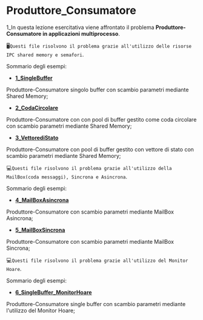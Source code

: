 # Produttore_Consumatore

1_In questa lezione esercitativa viene affrontato il problema **Produttore-Consumatore in applicazioni multiprocesso**. 

🖥`Questi file risolvono il problema grazie all'utilizzo delle risorse IPC shared memory e semafori`.

Sommario degli esempi:


- [**1_SingleBuffer**](https://github.com/JeckCowine/Esercizi/tree/main/2_Produttore_Consumatore/1_SingleBuffer)

Produttore-Consumatore singolo buffer con scambio parametri mediante Shared Memory;

- [**2_CodaCircolare**](https://github.com/JeckCowine/Esercizi/tree/main/2_Produttore_Consumatore/2_CodaCircolare)

Produttore-Consumatore con con pool di buffer gestito come coda circolare con scambio parametri mediante Shared Memory;

- [**3_VettorediStato**](https://github.com/JeckCowine/Esercizi/tree/main/2_Produttore_Consumatore/3_VettorediStato)

Produttore-Consumatore con pool di buffer gestito con vettore di stato con scambio parametri mediante Shared Memory;

💻`Questi file risolvono il problema grazie all'utilizzo della MailBox(coda messaggi), Sincrona e Asincrona`.

Sommario degli esempi:

- [**4_MailBoxAsincrona**](https://github.com/JeckCowine/Esercizi/tree/main/2_Produttore_Consumatore/4_MailBoxAsincrona)

Produttore-Consumatore con scambio parametri mediante MailBox Asincrona;

- [**5_MailBoxSincrona**](https://github.com/JeckCowine/Esercizi/tree/main/2_Produttore_Consumatore/5_MailBoxSincrona)

Produttore-Consumatore con scambio parametri mediante MailBox Sincrona;

💻`Questi file risolvono il problema grazie all'utilizzo del Monitor Hoare`.

Sommario degli esempi:

- [**6_SingleBuffer_MonitorHoare**](https://github.com/JeckCowine/Esercizi/tree/main/2_Produttore_Consumatore/6_SingleBuffer_MonitorHoare)

Produttore-Consumatore single buffer con scambio parametri mediante l'utilizzo del Monitor Hoare;

